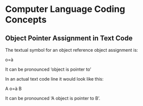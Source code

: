 ﻿Computer Language Coding Concepts
=================================

Object Pointer Assignment in Text Code
--------------------------------------

The textual symbol for an object reference object assignment is:

o=à

It can be pronounced ‘object is pointer to’

In an actual text code line it would look like this:

A  o=à  B

It can be pronounced ‘A object is pointer to B’.
